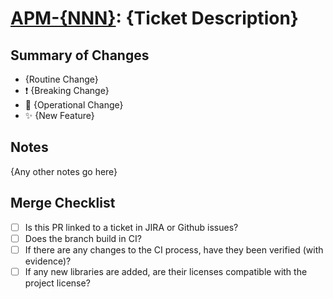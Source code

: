 # [APM-{NNN}](https://jira.digital.nhs.uk/browse/APM-{NNN}): {Ticket Description}

## Summary of Changes
* {Routine Change}
* :exclamation: {Breaking Change}
* :robot: {Operational Change}
* :sparkles: {New Feature}

## Notes
{Any other notes go here}

## Merge Checklist
* [ ] Is this PR linked to a ticket in JIRA or Github issues?
* [ ] Does the branch build in CI?
* [ ] If there are any changes to the CI process, have they been verified (with evidence)?
* [ ] If any new libraries are added, are their licenses compatible with the project license?
